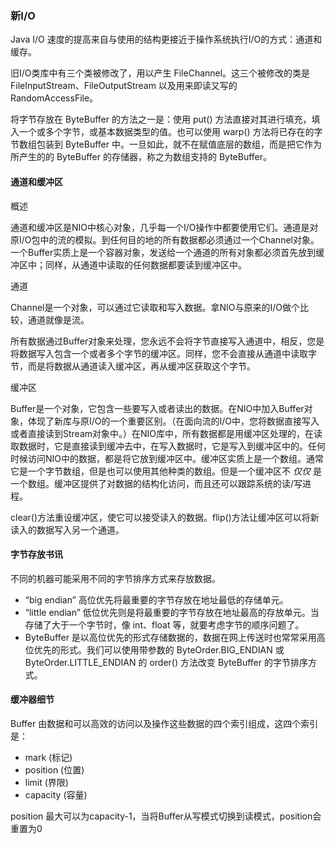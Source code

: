  ### 新I/O
 Java I/O 速度的提高来自与使用的结构更接近于操作系统执行I/O的方式：通道和缓存。

 旧I/O类库中有三个类被修改了，用以产生 FileChannel。这三个被修改的类是 FileInputStream、FileOutputStream 以及用来即读又写的 RandomAccessFile。

 将字节存放在 ByteBuffer 的方法之一是：使用 put() 方法直接对其进行填充，填入一个或多个字节，或基本数据类型的值。也可以使用 warp() 方法将已存在的字节数组包装到 ByteBuffer 中。一旦如此，就不在赋值底层的数组，而是把它作为所产生的的 ByteBuffer 的存储器，称之为数组支持的 ByteBuffer。

#### 通道和缓冲区

概述

通道和缓冲区是NIO中核心对象，几乎每一个I/O操作中都要使用它们。通道是对原I/O包中的流的模拟。到任何目的地的所有数据都必须通过一个Channel对象。一个Buffer实质上是一个容器对象，发送给一个通道的所有对象都必须首先放到缓冲区中；同样，从通道中读取的任何数据都要读到缓冲区中。

通道

Channel是一个对象，可以通过它读取和写入数据。拿NIO与原来的I/O做个比较，通道就像是流。

所有数据通过Buffer对象来处理，您永远不会将字节直接写入通道中，相反，您是将数据写入包含一个或者多个字节的缓冲区。同样，您不会直接从通道中读取字节，而是将数据从通道读入缓冲区，再从缓冲区获取这个字节。

缓冲区

Buffer是一个对象，它包含一些要写入或者读出的数据。在NIO中加入Buffer对象，体现了新库与原I/O的一个重要区别。（在面向流的I/O中，您将数据直接写入或者直接读到Stream对象中。）在NIO库中，所有数据都是用缓冲区处理的，在读取数据时，它是直接读到缓冲去中，在写入数据时，它是写入到缓冲区中的。任何时候访问NIO中的数据，都是将它放到缓冲区中。缓冲区实质上是一个数组。通常它是一个字节数组，但是也可以使用其他种类的数组。但是一个缓冲区不 *仅仅* 是一个数组。缓冲区提供了对数据的结构化访问，而且还可以跟踪系统的读/写进程。

clear()方法重设缓冲区，使它可以接受读入的数据。flip()方法让缓冲区可以将新读入的数据写入另一个通道。

 #### 字节存放书讯

不同的机器可能采用不同的字节排序方式来存放数据。
- “big endian” 高位优先将最重要的字节存放在地址最低的存储单元。
- “little endian” 低位优先则是将最重要的字节存放在地址最高的存放单元。当存储了大于一个字节时，像 int、float 等，就要考虑字节的顺序问题了。
- ByteBuffer 是以高位优先的形式存储数据的，数据在网上传送时也常常采用高位优先的形式。我们可以使用带参数的 ByteOrder.BIG_ENDIAN 或 ByteOrder.LITTLE_ENDIAN 的 order() 方法改变 ByteBuffer 的字节排序方式。


#### 缓冲器细节

Buffer 由数据和可以高效的访问以及操作这些数据的四个索引组成，这四个索引是：
- mark (标记)
- position (位置)
- limit (界限)
- capacity (容量)

position 最大可以为capacity-1，当将Buffer从写模式切换到读模式，position会重置为0
